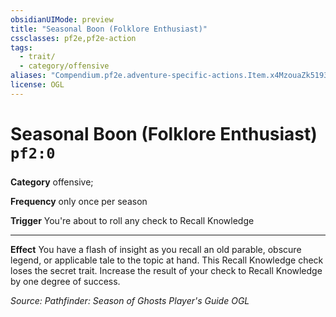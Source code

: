 ```yaml
---
obsidianUIMode: preview
title: "Seasonal Boon (Folklore Enthusiast)"
cssclasses: pf2e,pf2e-action
tags:
  - trait/
  - category/offensive
aliases: "Compendium.pf2e.adventure-specific-actions.Item.x4MzouaZk5193zFr"
license: OGL
---
```

# Seasonal Boon (Folklore Enthusiast) `pf2:0`

### 

**Category** offensive; 




**Frequency** only once per season

**Trigger** You're about to roll any check to Recall Knowledge

* * *

**Effect** You have a flash of insight as you recall an old parable, obscure legend, or applicable tale to the topic at hand. This Recall Knowledge check loses the secret trait. Increase the result of your check to Recall Knowledge by one degree of success.

*Source: Pathfinder: Season of Ghosts Player's Guide*
*OGL*